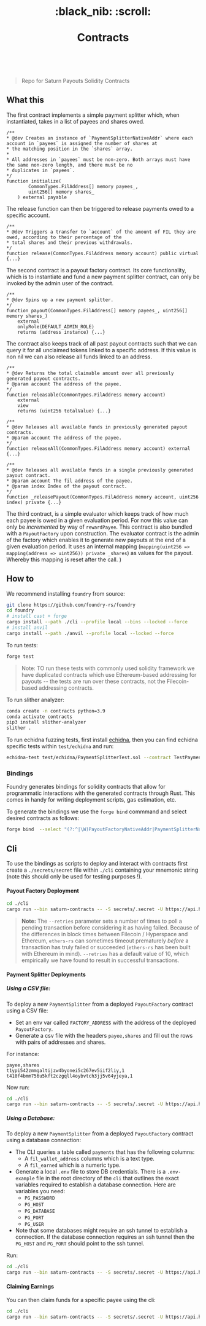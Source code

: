 <h1 align="center">
	<br>
	 :black_nib: :scroll:
	<br>
	<br>
	Contracts
	<br>
	<br>
	<br>
</h1>

> Repo for Saturn Payouts Solidity Contracts


## What this

The first contract implements a simple payment splitter which, when instantiated, takes in a list of payees and shares owed.

```solidity
/**
* @dev Creates an instance of `PaymentSplitterNativeAddr` where each account in `payees` is assigned the number of shares at
* the matching position in the `shares` array.
*
* All addresses in `payees` must be non-zero. Both arrays must have the same non-zero length, and there must be no
* duplicates in `payees`.
*/
function initialize(
        CommonTypes.FilAddress[] memory payees_,
        uint256[] memory shares_
    ) external payable

```

The release function can then be triggered to release payments owed to a specific account.

```solidity
/**
* @dev Triggers a transfer to `account` of the amount of FIL they are owed, according to their percentage of the
* total shares and their previous withdrawals.
*/
function release(CommonTypes.FilAddress memory account) public virtual {...}

```


The second contract is a payout factory contract. Its core functionality, which is to instantiate and fund a new payment splitter contract, can only be invoked by the admin user of the contract.

```solidity
/**
* @dev Spins up a new payment splitter.
*/
function payout(CommonTypes.FilAddress[] memory payees_, uint256[] memory shares_)
	external
	onlyRole(DEFAULT_ADMIN_ROLE)
	returns (address instance) {...}
```

The contract also keeps track of all past payout contracts such that we can query it for all unclaimed tokens linked to a specific address. If this value is non nil we can also release all funds linked to an address.

```solidity
/**
* @dev Returns the total claimable amount over all previously generated payout contracts.
* @param account The address of the payee.
*/
function releasable(CommonTypes.FilAddress memory account)
	external
	view
	returns (uint256 totalValue) {...}

/**
* @dev Releases all available funds in previously generated payout contracts.
* @param account The address of the payee.
*/
function releaseAll(CommonTypes.FilAddress memory account) external {...}

/**
* @dev Releases all available funds in a single previously generated payout contract.
* @param account The fil address of the payee.
* @param index Index of the payout contract.
*/
function _releasePayout(CommonTypes.FilAddress memory account, uint256 index) private {...}
```

The third contract, is a simple evaluator which keeps track of how much each payee is owed in a given evaluation period. For now this value can only be _incremented_ by way of `rewardPayee`. This contract is also bundled with a  `PayoutFactory` upon construction. The evaluator contract is the admin of the factory which enables it to generate new payouts at the end of a given evaluation period. It uses an internal mapping (`mapping(uint256 => mapping(address => uint256)) private _shares`) as values for the payout. Whereby this mapping is reset after the call. )



## How to


We recommend installing `foundry` from source:
```bash
git clone https://github.com/foundry-rs/foundry
cd foundry
# install cast + forge
cargo install --path ./cli --profile local --bins --locked --force
# install anvil
cargo install --path ./anvil --profile local --locked --force
```

To run tests:
```bash
forge test
```
> Note: TO run these tests with commonly used solidity framework we have duplicated contracts which use Ethereum-based addressing for payouts -- the tests are run over these contracts, not the Filecoin-based addressing contracts. 

To run slither analyzer:
```bash
conda create -n contracts python=3.9
conda activate contracts
pip3 install slither-analyzer
slither .
```

To run echidna fuzzing tests, first install [echidna](https://github.com/crytic/echidna), then you can find echidna specific tests within `test/echidna` and run:

```bash
echidna-test test/echidna/PaymentSplitterTest.sol --contract TestPaymentSplitter --config echidnaconfig.yaml
```


### Bindings

Foundry generates bindings for solidity contracts that allow for programmatic interactions with the generated contracts through Rust. This comes in handy for writing deployment scripts, gas estimation, etc.

To generate the bindings we use the `forge bind` commmand and select desired contracts as follows:

```bash
forge bind  --select "(?:^|\W)PayoutFactoryNativeAddr|PaymentSplitterNativeAddr(?:$|\W)" --crate-name contract-bindings -b ./cli/bindings
```

## Cli

To use the bindings as scripts to deploy and interact with contracts first create a `./secrets/secret` file within `./cli` containing your mnemonic string (note this should only be used for testing purposes !).

#### Payout Factory Deployment
```bash
cd ./cli
cargo run --bin saturn-contracts -- -S secrets/.secret -U https://api.hyperspace.node.glif.io/rpc/v1 --retries=10 deploy

```

> **Note:** The `--retries` parameter sets a number of times to poll a pending transaction before considering it as having failed. Because of the differences in block times between Filecoin / Hyperspace and Ethereum, `ethers-rs` can sometimes timeout prematurely _before_ a transaction has truly failed or succeeded (`ethers-rs` has been built with Ethereum in mind). `--retries` has a default value of 10, which empirically we have found to result in successful transactions.

#### Payment Splitter Deployments
##### Using a CSV file:
To deploy a new `PaymentSplitter` from a deployed `PayoutFactory` contract using a CSV file:
- Set an env var called `FACTORY_ADDRESS` with the address of the deployed `PayoutFactory`.
- Generate a csv file with the headers `payee,shares` and fill out the rows with pairs of addresses and shares.

For instance: 

```csv
payee,shares
t1ypi542zmmgaltijzw4byonei5c267ev5iif2liy,1
t410f4bmm756u5kft2czgqll4oybvtch3jj5v64yjeya,1
```

Now run:
```bash
cd ./cli
cargo run --bin saturn-contracts -- -S secrets/.secret -U https://api.hyperspace.node.glif.io/rpc/v1 --retries=10 new-payout -F $FACTORY_ADDRESS -P ./secrets/payouts.csv
```

##### Using a Database:
To deploy a new `PaymentSplitter` from a deployed `PayoutFactory` contract using a database connection:
- The CLI queries a table called `payments` that has the following columns:
	- A `fil_wallet_address` columns which is a text type.
	- A `fil_earned` which is a numeric type.
- Generate a local `.env` file to store DB credentials. There is a `.env-example` file in the root directory of the `cli` that outlines the exact variables required to establish a database connection. Here are variables you need:
	- `PG_PASSWORD`
	- `PG_HOST`
	- `PG_DATABASE`
	- `PG_PORT`
	- `PG_USER`
- Note that some databases might require an ssh tunnel to establish a connection. If the database connection requires an ssh tunnel then the `PG_HOST` and `PG_PORT` should point to the ssh tunnel.

Run:
```bash
cd ./cli
cargo run --bin saturn-contracts -- -S secrets/.secret -U https://api.hyperspace.node.glif.io/rpc/v1 --retries=10 new-payout -F $FACTORY_ADDRESS --db-deploy
```
#### Claiming Earnings
You can then claim funds for a specific payee using the cli:
```bash
cd ./cli
cargo run --bin saturn-contracts -- -S secrets/.secret -U https://api.hyperspace.node.glif.io/rpc/v1 --retries=10 claim -F $FACTORY_ADDRESS -A $CLAIM_ADDRESS
```
